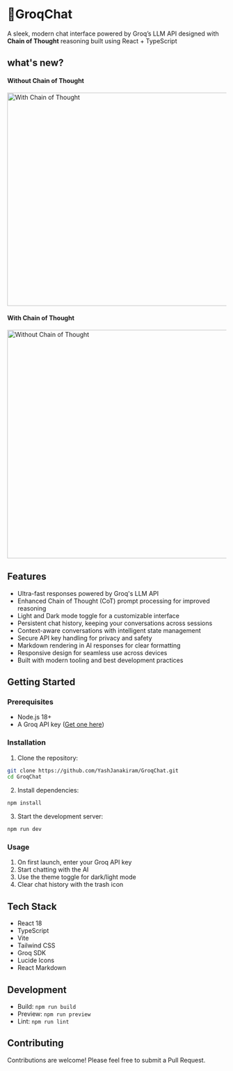 # 💬GroqChat

A sleek, modern chat interface powered by Groq’s LLM API designed with **Chain of Thought** reasoning built using React + TypeScript

## what's new?
#### Without Chain of Thought
<img width="1080" height="489" alt="With Chain of Thought " src="https://github.com/user-attachments/assets/f2baffb0-aeff-4e92-8130-e0b1052eaff8" />


#### With Chain of Thought
<img width="1080" height="524" alt="Without Chain of Thought " src="https://github.com/user-attachments/assets/4527ba88-e2c2-462e-b2f9-71edb78b0a1c" />


## Features

- Ultra-fast responses powered by Groq's LLM API
- Enhanced Chain of Thought (CoT) prompt processing for improved reasoning
- Light and Dark mode toggle for a customizable interface
- Persistent chat history, keeping your conversations across sessions
- Context-aware conversations with intelligent state management
- Secure API key handling for privacy and safety
- Markdown rendering in AI responses for clear formatting
- Responsive design for seamless use across devices
- Built with modern tooling and best development practices
  
## Getting Started

### Prerequisites

- Node.js 18+ 
- A Groq API key ([Get one here](https://console.groq.com))

### Installation

1. Clone the repository:
```bash
git clone https://github.com/YashJanakiram/GroqChat.git
cd GroqChat
```

2. Install dependencies:
```bash
npm install
```

3. Start the development server:
```bash
npm run dev
```

### Usage

1. On first launch, enter your Groq API key
2. Start chatting with the AI
3. Use the theme toggle for dark/light mode
4. Clear chat history with the trash icon

## Tech Stack

- React 18
- TypeScript
- Vite
- Tailwind CSS
- Groq SDK
- Lucide Icons
- React Markdown

## Development

- Build: `npm run build`
- Preview: `npm run preview`
- Lint: `npm run lint`

## Contributing

Contributions are welcome! Please feel free to submit a Pull Request.
